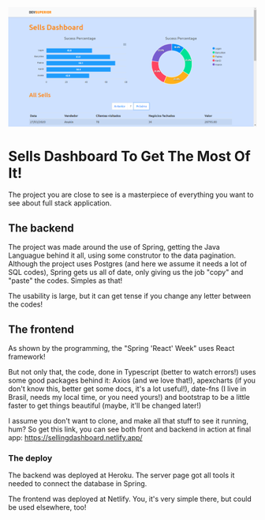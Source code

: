 ![DashPage](https://github.com/sergioneto12/Dashboard_Spring-SDS3/blob/main/DashPage.png)

# Sells Dashboard To Get The Most Of It!

The project you are close to see is a masterpiece of everything you want to see about full stack application.

## The backend

The project was made around the use of Spring, getting the Java Languague behind it all, using some construtor to the data pagination.
Although the project uses Postgres (and here we assume it needs a lot of SQL codes), Spring gets us all of date, only giving us the job "copy" and "paste" the codes. Simples as that!

The usability is large, but it can get tense if you change any letter between the codes!

## The frontend

As shown by the programming, the "Spring 'React' Week" uses React framework!

But not only that, the code, done in Typescript (better to watch errors!) uses some good packages behind it: Axios (and we love that!), apexcharts (if you don't know this, better get some docs, it's a lot useful!), date-fns (I live in Brasil, needs my local time, or you need yours!) and bootstrap to be a little faster to get things beautiful (maybe, it'll be changed later!)

I assume you don't want to clone, and make all that stuff to see it running, hum?
So get this link, you can see both front and backend in action at final app: https://sellingdashboard.netlify.app/

### The deploy

The backend was deployed at Heroku. The server page got all tools it needed to connect the database in Spring.

The frontend was deployed at Netlify. You, it's very simple there, but could be used elsewhere, too!
